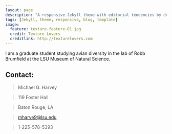 ```yaml
---
layout: page
description: "A responsive Jekyll theme with editorial tendencies by designer Michael Rose."
tags: [Jekyll, theme, responsive, blog, template]
image:
  feature: texture-feature-01.jpg
  credit: Texture Lovers
  creditlink: http://texturelovers.com
---
```


I am a graduate student studying avian diversity in the lab of Robb Brumfield at the LSU Museum of Natural Science.

## Contact:

> Michael G. Harvey

> 119 Foster Hall

> Baton Rouge, LA

> mharve9@lsu.edu

> 1-225-578-5393